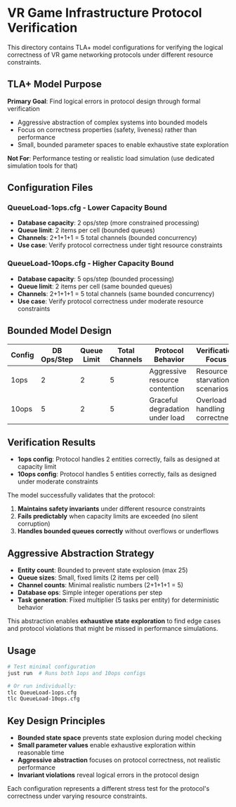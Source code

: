 # VR Game Infrastructure Protocol Verification

This directory contains TLA+ model configurations for verifying the logical correctness of VR game networking protocols under different resource constraints.

## TLA+ Model Purpose

**Primary Goal**: Find logical errors in protocol design through formal verification
- Aggressive abstraction of complex systems into bounded models
- Focus on correctness properties (safety, liveness) rather than performance
- Small, bounded parameter spaces to enable exhaustive state exploration

**Not For**: Performance testing or realistic load simulation (use dedicated simulation tools for that)

## Configuration Files

### QueueLoad-1ops.cfg - **Lower Capacity Bound**
- **Database capacity**: 2 ops/step (more constrained processing)
- **Queue limit**: 2 items per cell (bounded queues)
- **Channels**: 2+1+1+1 = 5 total channels (bounded concurrency)
- **Use case**: Verify protocol correctness under tight resource constraints

### QueueLoad-10ops.cfg - **Higher Capacity Bound**
- **Database capacity**: 5 ops/step (bounded processing)
- **Queue limit**: 2 items per cell (same bounded queues)
- **Channels**: 2+1+1+1 = 5 total channels (same bounded concurrency)
- **Use case**: Verify protocol correctness under moderate resource constraints

## Bounded Model Design

| Config | DB Ops/Step | Queue Limit | Total Channels | Protocol Behavior | Verification Focus |
|--------|-------------|-------------|----------------|-------------------|-------------------|
| 1ops   | 2           | 2           | 5              | Aggressive resource contention | Resource starvation scenarios |
| 10ops  | 5           | 2           | 5              | Graceful degradation under load | Overload handling correctness |

## Verification Results

- **1ops config**: Protocol handles 2 entities correctly, fails as designed at capacity limit
- **10ops config**: Protocol handles 5 entities correctly, fails as designed under moderate constraints

The model successfully validates that the protocol:
1. **Maintains safety invariants** under different resource constraints
2. **Fails predictably** when capacity limits are exceeded (no silent corruption)
3. **Handles bounded queues correctly** without overflows or underflows

## Aggressive Abstraction Strategy

- **Entity count**: Bounded to prevent state explosion (max 25)
- **Queue sizes**: Small, fixed limits (2 items per cell)
- **Channel counts**: Minimal realistic numbers (2+1+1+1 = 5)
- **Database ops**: Simple integer operations per step
- **Task generation**: Fixed multiplier (5 tasks per entity) for deterministic behavior

This abstraction enables **exhaustive state exploration** to find edge cases and protocol violations that might be missed in performance simulations.

## Usage

```bash
# Test minimal configuration
just run  # Runs both 1ops and 10ops configs

# Or run individually:
tlc QueueLoad-1ops.cfg
tlc QueueLoad-10ops.cfg
```

## Key Design Principles

- **Bounded state space** prevents state explosion during model checking
- **Small parameter values** enable exhaustive exploration within reasonable time
- **Aggressive abstraction** focuses on protocol correctness, not realistic performance
- **Invariant violations** reveal logical errors in the protocol design

Each configuration represents a different stress test for the protocol's correctness under varying resource constraints.